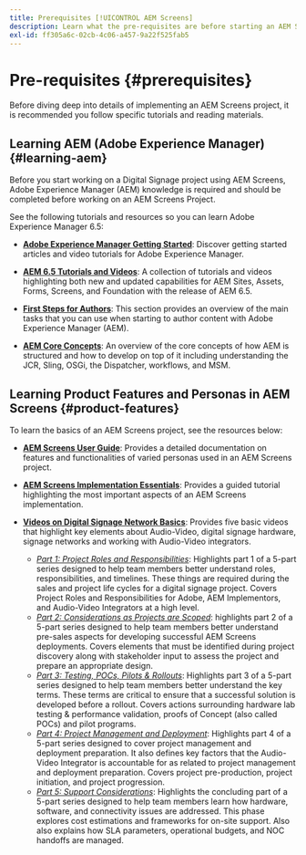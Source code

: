 ```yaml
---
title: Prerequisites [!UICONTROL AEM Screens]
description: Learn what the pre-requisites are before starting an AEM Screens project.
exl-id: ff305a6c-02cb-4c06-a457-9a22f525fab5
---
```

# Pre-requisites {#prerequisites}

Before diving deep into details of implementing an AEM Screens project, it is recommended you follow specific tutorials and reading materials.

## Learning AEM (Adobe Experience Manager) {#learning-aem}

Before you start working on a Digital Signage project using AEM Screens, Adobe Experience Manager (AEM) knowledge is required and should be completed before working on an AEM Screens Project.

See the following tutorials and resources so you can learn Adobe Experience Manager 6.5:

* **[Adobe Experience Manager Getting Started](https://experienceleague.adobe.com/en/docs/experience-manager-cloud-service/content/overview/introduction)**: Discover getting started articles and video tutorials for Adobe Experience Manager.

* **[AEM 6.5 Tutorials and Videos](https://experienceleague.adobe.com/en/docs/experience-manager-tutorials)**: A collection of tutorials and videos highlighting both new and updated capabilities for AEM Sites, Assets, Forms, Screens, and Foundation with the release of AEM 6.5.

* **[First Steps for Authors](https://experienceleague.adobe.com/en/docs/experience-manager-65/content/sites/authoring/essentials/first-steps)**: This section provides an overview of the main tasks that you can use when starting to author content with Adobe Experience Manager (AEM).

* **[AEM Core Concepts](https://experienceleague.adobe.com/en/docs/experience-manager-65/content/implementing/developing/introduction/the-basics)**: An overview of the core concepts of how AEM is structured and how to develop on top of it including understanding the JCR, Sling, OSGi, the Dispatcher, workflows, and MSM.

## Learning Product Features and Personas in AEM Screens {#product-features}

To learn the basics of an AEM Screens project, see the resources below:

* **[AEM Screens User Guide](https://experienceleague.adobe.com/en/docs/experience-manager-screens/user-guide/aem-screens-introduction)**: Provides a detailed documentation on features and functionalities of varied personas used in an AEM Screens project.

* **[AEM Screens Implementation Essentials](https://experienceleague.adobe.com/?launch=AEM-7a#recommended/solutions/experience-manager)**: Provides a guided tutorial highlighting the most important aspects of an AEM Screens implementation.

* **[Videos on Digital Signage Network Basics](https://experienceleague.adobe.com/en/docs/experience-manager-screens/user-guide/aem-screens-introduction)**: Provides five basic videos that highlight key elements about Audio-Video, digital signage hardware, signage networks and working with Audio-Video integrators.
   * *[Part 1: Project Roles and Responsibilities](https://experienceleague.adobe.com/en/docs/experience-manager-screens/user-guide/digital-signage-network/project-roles-responsibilities)*: Highlights part 1 of a 5-part series designed to help team members better understand roles, responsibilities, and timelines. These things are required during the sales and project life cycles for a digital signage project. Covers Project Roles and Responsibilities for Adobe, AEM Implementors, and Audio-Video Integrators at a high level. 
   * *[Part 2: Considerations as Projects are Scoped](https://experienceleague.adobe.com/en/docs/experience-manager-screens/user-guide/digital-signage-network/project-considerations)*: highlights part 2 of a 5-part series designed to help team members better understand pre-sales aspects for developing successful AEM Screens deployments. Covers elements that must be identified during project discovery along with stakeholder input to assess the project and prepare an appropriate design.
   * *[Part 3: Testing, POCs, Pilots & Rollouts](https://experienceleague.adobe.com/en/docs/experience-manager-screens/user-guide/digital-signage-network/testing-pocs-pilots-rollouts)*: Highlights part 3 of a 5-part series designed to help team members better understand the key terms. These terms are critical to ensure that a successful solution is developed before a rollout. Covers actions surrounding hardware lab testing & performance validation, proofs of Concept (also called POCs) and pilot programs.
   * *[Part 4: Project Management and Deployment](https://experienceleague.adobe.com/en/docs/experience-manager-screens/user-guide/digital-signage-network/project-management-and-deployment)*: Highlights part 4 of a 5-part series designed to cover project management and deployment preparation. It also defines key factors that the Audio-Video Integrator is accountable for as related to project management and deployment preparation. Covers project pre-production, project initiation, and project progression.
   * *[Part 5: Support Considerations](https://experienceleague.adobe.com/en/docs/experience-manager-screens/user-guide/digital-signage-network/support-considerations)*: Highlights the concluding part of a 5-part series designed to help team members learn how hardware, software, and connectivity issues are addressed. This phase explores cost estimations and frameworks for on-site support. Also also explains how SLA parameters, operational budgets, and NOC handoffs are managed.

